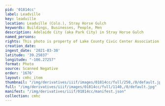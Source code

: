 ```yaml
---
pid: '01814cc'
label: Leadville
key: leadville
location: Leadville (Colo.), Stray Horse Gulch
keywords: Buildings, Businesses, People, Men
description: Adelaide City (aka Park City) in Stray Horse Gulch
named_persons: 
rights: This photo is property of Lake County Civic Center Association.
creation_date: 
ingest_date: '2021-03-30'
latitude: '39.25037'
longitude: "-106.27257"
format: Photo
source: Scanned Negative
order: '1676'
layout: cmhc_item
thumbnail: "/img/derivatives/iiif/images/01814cc/full/250,/0/default.jpg"
full: "/img/derivatives/iiif/images/01814cc/full/1140,/0/default.jpg"
manifest: "/img/derivatives/iiif/01814cc/manifest.json"
collection: cmhc
---
```

